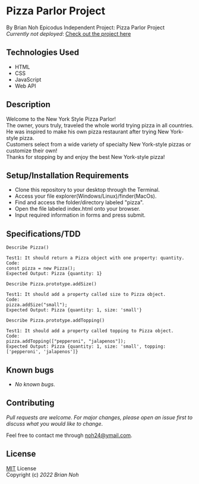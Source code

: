 # Pizza Parlor Project
By Brian Noh
Epicodus Independent Project: Pizza Parlor Project   
_Currently not deployed_: [Check out the project here](noh24.github.com/pizza/)

## Technologies Used  
* HTML
* CSS
* JavaScript
* Web API

## Description
Welcome to the New York Style Pizza Parlor!  
The owner, yours truly, traveled the whole world trying pizza in all countries.  
He was inspired to make his own pizza restaurant after trying New York-style pizza.  
Customers select from a wide variety of specialty New York-style pizzas or customize their own!  
Thanks for stopping by and enjoy the best New York-style pizza!

## Setup/Installation Requirements
* Clone this repository to your desktop through the Terminal.
* Access your file explorer(Windows/Linux)/finder(MacOs).
* Find and access the folder/directory labeled "pizza".
* Open the file labeled index.html onto your browser.
* Input required information in forms and press submit.

## Specifications/TDD
```
Describe Pizza()

Test1: It should return a Pizza object with one property: quantity.
Code: 
const pizza = new Pizza();
Expected Output: Pizza {quantity: 1}
```
```
Describe Pizza.prototype.addSize()

Test1: It should add a property called size to Pizza object.
Code: 
pizza.addSize("small");
Expected Output: Pizza {quantity: 1, size: 'small'}
```
```
Describe Pizza.prototype.addTopping()

Test1: It should add a property called topping to Pizza object.
Code: 
pizza.addTopping(["pepperoni", "jalapenos"]);
Expected Output: Pizza {quantity: 1, size: 'small', topping: ['pepperoni', 'jalapenos']}
```

## Known bugs
* _No known bugs_.

## Contributing
_Pull requests are welcome. For major changes, please open an issue first to discuss what you would like to change_.  
  
Feel free to contact me through <noh24@ymail.com>.

## License
[MIT](./license.txt) License  
Copyright (c) _2022 Brian Noh_